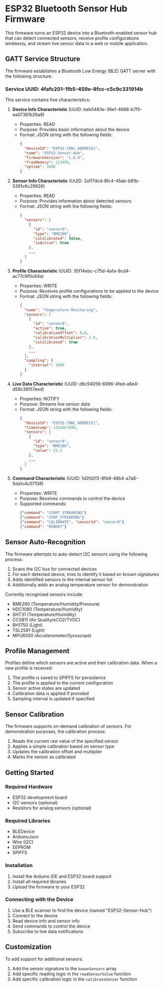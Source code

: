 # ESP32 Bluetooth Sensor Hub Firmware

This firmware turns an ESP32 device into a Bluetooth-enabled sensor hub that can detect connected sensors, receive profile configurations wirelessly, and stream live sensor data to a web or mobile application.

## GATT Service Structure

The firmware establishes a Bluetooth Low Energy (BLE) GATT server with the following structure:

### Service UUID: 4fafc201-1fb5-459e-8fcc-c5c9c331914b

This service contains five characteristics:

1. **Device Info Characteristic** (UUID: beb5483e-36e1-4688-b7f5-ea07361b26a8)
   - Properties: READ
   - Purpose: Provides basic information about the device
   - Format: JSON string with the following fields:
     ```json
     {
       "deviceId": "ESP32-[MAC_ADDRESS]",
       "name": "ESP32-Sensor-Hub",
       "firmwareVersion": "1.0.0",
       "freeMemory": 123456,
       "uptime": 3600
     }
     ```

2. **Sensor Info Characteristic** (UUID: 2a1f7dcd-8fc4-45ab-b81b-5391c6c29926)
   - Properties: READ
   - Purpose: Provides information about detected sensors
   - Format: JSON string with the following fields:
     ```json
     {
       "sensors": [
         {
           "id": "sensor0", 
           "type": "BME280", 
           "isCalibrated": false,
           "isActive": true
         },
         ...
       ]
     }
     ```

3. **Profile Characteristic** (UUID: 35f14ebc-c75d-4afa-9cd4-ac77c9f0c64e)
   - Properties: WRITE
   - Purpose: Receives profile configurations to be applied to the device
   - Format: JSON string with the following fields:
     ```json
     {
       "name": "Temperature Monitoring",
       "sensors": [
         {
           "id": "sensor0",
           "active": true,
           "calibrationOffset": 0.0,
           "calibrationMultiplier": 1.0,
           "isCalibrated": true
         },
         ...
       ],
       "sampling": {
         "interval": 1000
       }
     }
     ```

4. **Live Data Characteristic** (UUID: d6c94056-6996-4fed-a6e4-d58c38f57eed)
   - Properties: NOTIFY
   - Purpose: Streams live sensor data
   - Format: JSON string with the following fields:
     ```json
     {
       "deviceId": "ESP32-[MAC_ADDRESS]",
       "timestamp": 1234567890,
       "sensors": [
         {
           "id": "sensor0",
           "type": "BME280",
           "value": 25.5
         },
         ...
       ]
     }
     ```

5. **Command Characteristic** (UUID: 1d2fd2f2-8fb9-48b4-a7a8-5da1c4c07108)
   - Properties: WRITE
   - Purpose: Receives commands to control the device
   - Supported commands:
     ```json
     {"command": "START_STREAMING"}
     {"command": "STOP_STREAMING"}
     {"command": "CALIBRATE", "sensorId": "sensor0"}
     {"command": "REBOOT"}
     ```

## Sensor Auto-Recognition

The firmware attempts to auto-detect I2C sensors using the following process:
1. Scans the I2C bus for connected devices
2. For each detected device, tries to identify it based on known signatures
3. Adds identified sensors to the internal sensor list
4. Additionally adds an analog temperature sensor for demonstration

Currently recognized sensors include:
- BME280 (Temperature/Humidity/Pressure)
- HDC1080 (Temperature/Humidity)
- SHT31 (Temperature/Humidity)
- CCS811 (Air Quality/eCO2/TVOC)
- BH1750 (Light)
- TSL2591 (Light)
- MPU6050 (Accelerometer/Gyroscope)

## Profile Management

Profiles define which sensors are active and their calibration data. When a new profile is received:
1. The profile is saved to SPIFFS for persistence
2. The profile is applied to the current configuration
3. Sensor active states are updated
4. Calibration data is applied if provided
5. Sampling interval is updated if specified

## Sensor Calibration

The firmware supports on-demand calibration of sensors. For demonstration purposes, the calibration process:
1. Reads the current raw value of the specified sensor
2. Applies a simple calibration based on sensor type
3. Updates the calibration offset and multiplier
4. Marks the sensor as calibrated

## Getting Started

### Required Hardware
- ESP32 development board
- I2C sensors (optional)
- Resistors for analog sensors (optional)

### Required Libraries
- BLEDevice
- ArduinoJson
- Wire (I2C)
- EEPROM
- SPIFFS

### Installation
1. Install the Arduino IDE and ESP32 board support
2. Install all required libraries
3. Upload the firmware to your ESP32

### Connecting with the Device
1. Use a BLE scanner to find the device (named "ESP32-Sensor-Hub")
2. Connect to the device
3. Read device info and sensor info
4. Send commands to control the device
5. Subscribe to live data notifications

## Customization

To add support for additional sensors:
1. Add the sensor signature to the `knownSensors` array
2. Add specific reading logic in the `readSensorValue` function
3. Add specific calibration logic in the `calibrateSensor` function 